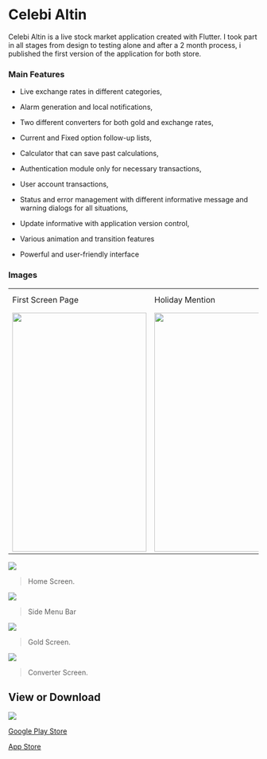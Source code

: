 # Celebi Altin



Celebi Altin is a live stock market application created with Flutter. I took part in all stages from design to testing alone and after a 2 month process, i published the first version of the application for both store.
### Main Features

- Live exchange rates in different categories,

- Alarm generation and local notifications,

- Two different converters for both gold and exchange rates,

- Current and Fixed option follow-up lists,

- Calculator that can save past calculations,

- Authentication module only for necessary transactions,

- User account transactions,

- Status and error management with different informative message and warning dialogs for all situations,

- Update informative with application version control,

- Various animation and transition features

- Powerful and user-friendly interface



### Images

<table>
  <tr>
    <td>First Screen Page</td>
     <td>Holiday Mention</td>
     <td>Present day in purple and selected day in pink</td>
  </tr>
  <tr>
    <td><img src="[screenshots/Screenshot_1582745092.png](https://is5-ssl.mzstatic.com/image/thumb/PurpleSource116/v4/71/3b/1f/713b1f57-04c6-4100-7018-96515408ad0a/1818f859-5004-4e4b-9267-4578be778c23_1290x2796-1.jpg/230x0w.webp)" width=270 height=480></td>
    <td><img src="screenshots/Screenshot_1582745125.png" width=270 height=480></td>
    <td><img src="screenshots/Screenshot_1582745139.png" width=270 height=480></td>
  </tr>
 </table>

![](https://is5-ssl.mzstatic.com/image/thumb/PurpleSource116/v4/71/3b/1f/713b1f57-04c6-4100-7018-96515408ad0a/1818f859-5004-4e4b-9267-4578be778c23_1290x2796-1.jpg/230x0w.webp)

> Home Screen.

![](https://is5-ssl.mzstatic.com/image/thumb/PurpleSource116/v4/6b/ba/dd/6bbaddc6-a1db-72c7-0a96-13d3c64019c5/746c6858-bbe6-4b6b-9793-a607b705fa4c_1290x2796-6.jpg/230x0w.webp)

> Side Menu Bar

![](https://is3-ssl.mzstatic.com/image/thumb/PurpleSource126/v4/49/94/d9/4994d9af-b4a5-af16-16e9-6d738f291132/09ccc40c-9857-4a78-929d-47544b57a446_1290x2796-3.jpg/230x0w.webp)

> Gold Screen.


![](https://is5-ssl.mzstatic.com/image/thumb/PurpleSource116/v4/71/3b/1f/713b1f57-04c6-4100-7018-96515408ad0a/1818f859-5004-4e4b-9267-4578be778c23_1290x2796-1.jpg/230x0w.webp)

> Converter Screen.



## View or Download
![](https://play-lh.googleusercontent.com/SjhZM7rvrYVzr_UwTIiLyNlXHO_Q8hi9g2ymlvVRqpsXPC9JH6Y-EKKoQTsLSs-a2vt5)

[Google Play Store](https://play.google.com/store/apps/details?id=com.celebi.altin_app)

[App Store](https://apps.apple.com/tr/app/%C3%A7elebi-alt%C4%B1n/id6449283847?l=tr)
